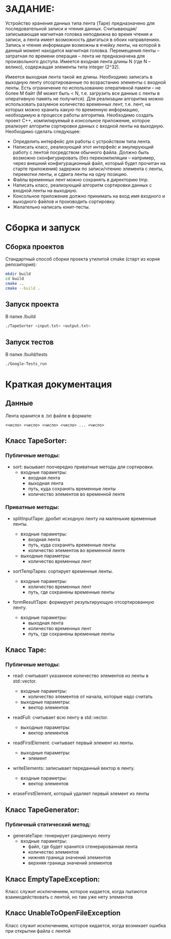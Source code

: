 # ЗАДАНИЕ:
Устройство хранения данных типа лента (Tape) предназначено для последовательной записи и
чтения данных. Считывающая/записывающая магнитная головка неподвижна во время чтения и
записи, а лента имеет возможность двигаться в обоих направлениях. Запись и чтение информации
возможны в ячейку ленты, на которой в данный момент находится магнитная головка.
Перемещения ленты – затратная по времени операция – лента не предназначена для
произвольного доступа.
Имеется входная лента длины N (где N – велико), содержащая элементы типа integer (2^32).

Имеется выходная лента такой же длины. Необходимо записать в выходную ленту
отсортированные по возрастанию элементы с входной ленты. Есть ограничение по использованию
оперативной памяти – не более M байт (M может быть < N, т.е. загрузить все данные с ленты в
оперативную память не получится). Для реализации алгоритма можно использовать разумное
количество временных лент, т.е. лент, на которых можно хранить какую-то временную
информацию, необходимую в процессе работы алгоритма.
Необходимо создать проект С++, компилируемый в консольное приложение, которое реализует
алгоритм сортировки данных с входной ленты на выходную. Необходимо сделать следующее:

- Определить интерфейс для работы с устройством типа лента.
- Написать класс, реализующий этот интерфейс и эмулирующий работу с лентой
посредством обычного файла. Должно быть возможно сконфигурировать (без
перекомпиляции – например, через внешний конфигурационный файл, который будет
прочитан на старте приложения) задержки по записи/чтению элемента с ленты, перемотки
ленты, и сдвига ленты на одну позицию. 
- Файлы временных лент можно сохранять в директорию tmp. 
- Написать класс, реализующий алгоритм сортировки данных с входной ленты на выходную. 
- Консольное приложение должно принимать на вход имя входного и выходного файлов и
производить сортировку. 
- Желательно написать юнит-тесты.

# Сборка и запуск

## Сборка проектов

Стандартный способ сборки проекта утилитой cmake (старт из корня репозитория):
```bash
mkdir build
cd build
cmake ..
cmake --build .
```

## Запуск проекта

В папке /build

```bash
./TapeSorter <input.txt> <output.txt>
```

## Запуск тестов

В папке /build/tests

```bash
./Google-Tests_run
```

# Краткая документация

## Данные

Лента хранится в .txt файле в формате:
```
<число> <число> <число> <число> ... <число>
```

## Класс TapeSorter: 

### Публичные методы:

- sort: вызывает поочередно приватные методы для сортировки. 
  - входные параметры:
    - входная лента
    - выходная лента
    - путь, куда сохранять временные ленты
    - количество элементов во временной ленте

### Приватные методы:

- splitInputTape: дробит исходную ленту на маленькие временные ленты. 
  - входные параметры:
    - входная лента
    - путь, куда сохранять временные ленты
    - количество элементов во временной ленте
  - выходные параметры:
    - количество временных лент

- sortTempTapes: сортирует временные ленты. 
  - входные параметры:
    - количество временных лент
    - путь, где сохранены временные ленты

- formResultTape: формирует результирующую отсортированную ленту.
  - входные параметры:
    - выходная лента
    - количество временных лент
    - путь, где сохранены временные ленты

## Класс Tape:

### Публичные методы:

- read: считывает указанное количество элементов из ленты в std::vector.
    - входные параметры:
      - количество элементов от начала, которые надо считать
    - выходные параметры:
      - вектор элементов

- readFull: считывает всю ленту в std::vector.
    - выходные параметры:
        - вектор элементов

- readFirstElement: считывает первый элемент из ленты.
    - выходные параметры:
        - элемент

- writeElements: записывает переданный вектор в ленту.
    - входные параметры:
        - вектор элементов

- eraseFirstElement, который удаляет первый элемент из ленты

## Класс TapeGenerator:

### Публичный статический метод:

- generateTape: генерирует рандомную ленту
  - входные параметры:
    - файл, где будет хранится сгенерированная лента
    - количество элементов
    - нижняя граница значений элементов
    - верхняя граница значений элементов

## Класс EmptyTapeException:

Класс служит исключением, которое кидается, когда пытаются взаимодействовать с лентой, но там уже нету элементов

## Класс UnableToOpenFileException

Класс служит исключением, которое кидается, когда возникает ошибка при открытии файла с лентой

